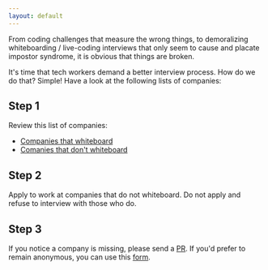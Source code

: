 ```yaml
---
layout: default
---
```


From coding challenges that measure the wrong things, to demoralizing whiteboarding / live-coding
interviews that only seem to cause and placate impostor syndrome, it is obvious that things are
broken.

It's time that tech workers demand a better interview process. How do we do that? Simple! Have a look
at the following lists of companies:

## Step 1
Review this list of companies:

- [Companies that whiteboard](/companies-that-whiteboard.html)
- [Comanies that don't whiteboard](/companies-that-dont-whiteboard.html)

## Step 2
Apply to work at companies that do not whiteboard. Do not apply and refuse to interview with those who do.

## Step 3
If you notice a company is missing, please send a [PR](https://github.com/cheesesashimi/theywhiteboardedme). If
you'd prefer to remain anonymous, you can use this [form](https://goo.gl/forms/Usy158YeCBA99wT53).
